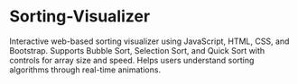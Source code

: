 # Sorting-Visualizer
Interactive web-based sorting visualizer using JavaScript, HTML, CSS, and Bootstrap. Supports Bubble Sort, Selection Sort, and Quick Sort with controls for array size and speed. Helps users understand sorting algorithms through real-time animations.
